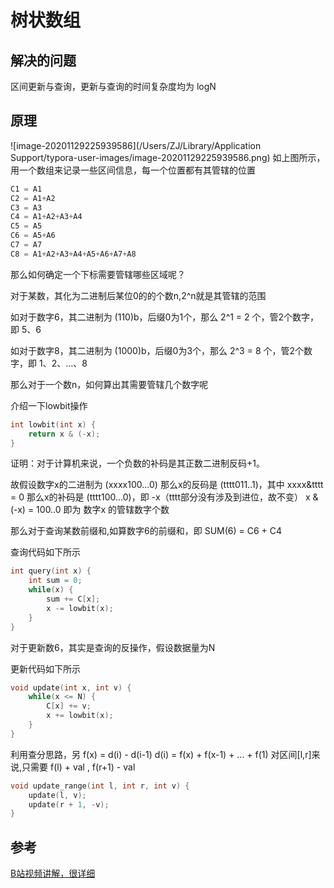 # 树状数组

## 解决的问题
区间更新与查询，更新与查询的时间复杂度均为 logN

## 原理
![image-20201129225939586](/Users/ZJ/Library/Application Support/typora-user-images/image-20201129225939586.png)
如上图所示，用一个数组来记录一些区间信息，每一个位置都有其管辖的位置

```c++
C1 = A1
C2 = A1+A2
C3 = A3
C4 = A1+A2+A3+A4
C5 = A5
C6 = A5+A6
C7 = A7
C8 = A1+A2+A3+A4+A5+A6+A7+A8
```

那么如何确定一个下标需要管辖哪些区域呢？

对于某数，其化为二进制后某位0的的个数n,2^n就是其管辖的范围

如对于数字6，其二进制为 (110)b，后缀0为1个，那么 2^1 = 2 个，管2个数字，即 5、6

如对于数字8，其二进制为 (1000)b，后缀0为3个，那么 2^3 = 8 个，管2个数字，即 1、2、...、8

那么对于一个数n，如何算出其需要管辖几个数字呢

介绍一下lowbit操作

```c++
int lowbit(int x) {
    return x & (-x); 
}
```

证明：对于计算机来说，一个负数的补码是其正数二进制反码+1。

故假设数字x的二进制为 (xxxx100...0) 那么x的反码是 (tttt011..1)，其中 xxxx&tttt = 0 
那么x的补码是 (tttt100...0)，即 -x（tttt部分没有涉及到进位，故不变）
x & (-x) =  100..0 即为 数字x 的管辖数字个数

那么对于查询某数前缀和,如算数字6的前缀和，即 SUM(6) = C6 + C4

查询代码如下所示
```c++
int query(int x) {
    int sum = 0;
    while(x) {
        sum += C[x];
        x -= lowbit(x); 
    }
}
```

对于更新数6，其实是查询的反操作，假设数据量为N

更新代码如下所示
```c++
void update(int x, int v) {
    while(x <= N) {
        C[x] += v;
        x += lowbit(x); 
    }
}
```

利用查分思路，另 f(x) = d(i) - d(i-1)
d(i) = f(x) + f(x-1) + ... + f(1)
对区间[l,r]来说,只需要 f(l) + val , f(r+1) - val
```c++
void update_range(int l, int r, int v) {
    update(l, v);
    update(r + 1, -v);
}
```

## 参考

[B站视频讲解，很详细](https://www.bilibili.com/video/av18735440?from=search&seid=7429212062285288791)